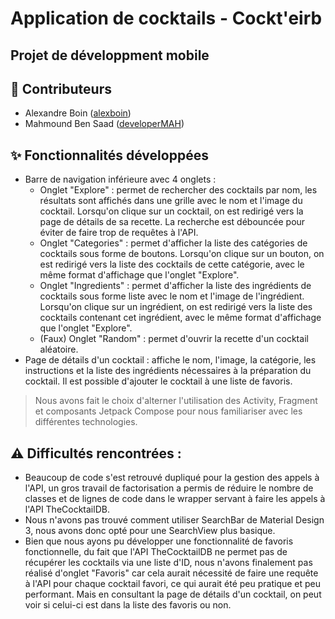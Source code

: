 # Application de cocktails - Cockt'eirb
## Projet de développment mobile

👥 Contributeurs
----------------
- Alexandre Boin ([alexboin](https://github.com/alexboin/))
- Mahmound Ben Saad ([developerMAH](https://github.com/developerMAH/))

✨ Fonctionnalités développées
------------------------------
- Barre de navigation inférieure avec 4 onglets :
    - Onglet "Explore" : permet de rechercher des cocktails par nom, les résultats sont affichés dans une grille avec le nom et l'image du cocktail. Lorsqu'on clique sur un cocktail, on est redirigé vers la page de détails de sa recette. La recherche est débouncée pour éviter de faire trop de requêtes à l'API.
    - Onglet "Categories" : permet d'afficher la liste des catégories de cocktails sous forme de boutons. Lorsqu'on clique sur un bouton, on est redirigé vers la liste des cocktails de cette catégorie, avec le même format d'affichage que l'onglet "Explore".
    - Onglet "Ingredients" : permet d'afficher la liste des ingrédients de cocktails sous forme liste avec le nom et l'image de l'ingrédient. Lorsqu'on clique sur un ingrédient, on est redirigé vers la liste des cocktails contenant cet ingrédient, avec le même format d'affichage que l'onglet "Explore".
    - (Faux) Onglet "Random" : permet d'ouvrir la recette d'un cocktail aléatoire.
- Page de détails d'un cocktail : affiche le nom, l'image, la catégorie, les instructions et la liste des ingrédients nécessaires à la préparation du cocktail. Il est possible d'ajouter le cocktail à une liste de favoris.

> Nous avons fait le choix d'alterner l'utilisation des Activity, Fragment et composants Jetpack Compose pour nous familiariser avec les différentes technologies.

⚠️ Difficultés rencontrées :
----------------------------
- Beaucoup de code s'est retrouvé dupliqué pour la gestion des appels à l'API, un gros travail de factorisation a permis de réduire le nombre de classes et de lignes de code dans le wrapper servant à faire les appels à l'API TheCocktailDB.
- Nous n'avons pas trouvé comment utiliser SearchBar de Material Design 3, nous avons donc opté pour une SearchView plus basique.
- Bien que nous ayons pu développer une fonctionnalité de favoris fonctionnelle, du fait que l'API TheCocktailDB ne permet pas de récupérer les cocktails via une liste d'ID, nous n'avons finalement pas réalisé d'onglet "Favoris" car cela aurait nécessité de faire une requête à l'API pour chaque cocktail favori, ce qui aurait été peu pratique et peu performant. Mais en consultant la page de détails d'un cocktail, on peut voir si celui-ci est dans la liste des favoris ou non.
